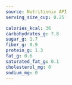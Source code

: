 ```yaml
---
source: Nutritionix API
serving_size_cup: 0.25

calories_kcal: 36
carbohydrates_g: 7.8
sugar_g: 1.7
fiber_g: 0.9
protein_g: 1.3
fat_g: 0.6
saturated_fat_g: 0.1
cholesterol_mg: 0
sodium_mg: 0
---
```


